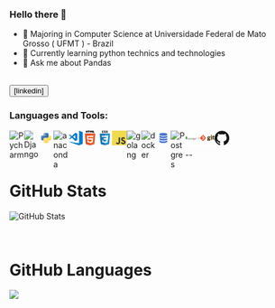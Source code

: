 ### Hello there 👋

- 🔭 Majoring in Computer Science at Universidade Federal de Mato Grosso ( UFMT ) - Brazil
- 🌱 Currently learning python technics and technologies
- 💬 Ask me about Pandas
<br/>
<a href="https://www.linkedin.com/in/benjamim-francisco-73a82613b/"><button>[linkedin]</button></a>
<br/>

### Languages and Tools:

<img align="left" width="26px" alt="Pycharm" src="https://img.icons8.com/windows/32/000000/pycharm.png"/>
<img align="left" width="26px" alt="Django" src="https://img.icons8.com/color/48/000000/django.png"/>
<img align="left" width="26px" src="https://raw.githubusercontent.com/github/explore/80688e429a7d4ef2fca1e82350fe8e3517d3494d/topics/python/python.png" alt="Python" >
<img <img align="left" width="26px" alt="anaconda" src="https://img.icons8.com/dusk/64/000000/anaconda.png"/>
<img align="left" alt="Visual Studio Code" width="26px" src="https://raw.githubusercontent.com/github/explore/80688e429a7d4ef2fca1e82350fe8e3517d3494d/topics/visual-studio-code/visual-studio-code.png" />
<img align="left" alt="HTML5" width="26px" src="https://raw.githubusercontent.com/github/explore/80688e429a7d4ef2fca1e82350fe8e3517d3494d/topics/html/html.png" />
<img align="left" alt="CSS3" width="26px" src="https://raw.githubusercontent.com/github/explore/80688e429a7d4ef2fca1e82350fe8e3517d3494d/topics/css/css.png" />
<img align="left" alt="JavaScript" width="26px" src="https://raw.githubusercontent.com/github/explore/80688e429a7d4ef2fca1e82350fe8e3517d3494d/topics/javascript/javascript.png" />
<img align="left" width="26px" alt="golang" src="https://img.icons8.com/color/48/000000/golang.png"/>
<img align="left" width="26px" alt="docker" src="https://img.icons8.com/dusk/64/000000/docker.png"/>                                                                    
<img align="left" alt="SQL" width="26px" src="https://raw.githubusercontent.com/github/explore/80688e429a7d4ef2fca1e82350fe8e3517d3494d/topics/sql/sql.png" />
<img align="left" alt="Postgres" width="26px" src="https://simpleicons.org/icons/postgresql.svg" />
<img align="left" alt="MongoDB" width="26px" src="https://raw.githubusercontent.com/github/explore/80688e429a7d4ef2fca1e82350fe8e3517d3494d/topics/mongodb/mongodb.png" />
<img align="left" alt="Git" width="26px" src="https://raw.githubusercontent.com/github/explore/80688e429a7d4ef2fca1e82350fe8e3517d3494d/topics/git/git.png" />
<img align="left" alt="GitHub" width="26px" src="https://raw.githubusercontent.com/github/explore/78df643247d429f6cc873026c0622819ad797942/topics/github/github.png" />
<br/>
<br/>
--

<h1>GitHub Stats</h1>
<p><img src="https://github-readme-stats.vercel.app/api?username=ChernoBen&amp;show_icons=true" alt="GitHub Stats"></p>
<br/>
<h1>GitHub Languages</h1>
<p><img align="left" src="https://github-readme-stats.vercel.app/api/top-langs/?username=ChernoBen&layout=compact&hide=html" /></p>

